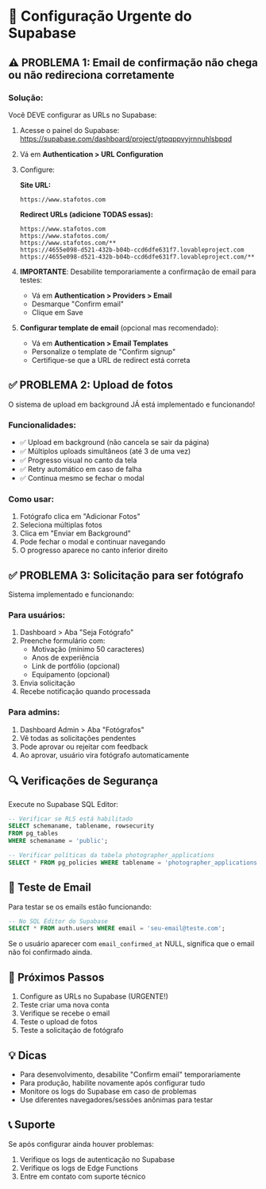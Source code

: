 # 🔧 Configuração Urgente do Supabase

## ⚠️ PROBLEMA 1: Email de confirmação não chega ou não redireciona corretamente

### Solução:
Você DEVE configurar as URLs no Supabase:

1. Acesse o painel do Supabase: https://supabase.com/dashboard/project/gtpqppvyjrnnuhlsbpqd
2. Vá em **Authentication > URL Configuration**
3. Configure:

   **Site URL:**
   ```
   https://www.stafotos.com
   ```
   
   **Redirect URLs (adicione TODAS essas):**
   ```
   https://www.stafotos.com
   https://www.stafotos.com/
   https://www.stafotos.com/**
   https://4655e098-d521-432b-b04b-ccd6dfe631f7.lovableproject.com
   https://4655e098-d521-432b-b04b-ccd6dfe631f7.lovableproject.com/**
   ```

4. **IMPORTANTE**: Desabilite temporariamente a confirmação de email para testes:
   - Vá em **Authentication > Providers > Email**
   - Desmarque "Confirm email"
   - Clique em Save

5. **Configurar template de email** (opcional mas recomendado):
   - Vá em **Authentication > Email Templates**
   - Personalize o template de "Confirm signup"
   - Certifique-se que a URL de redirect está correta

## ✅ PROBLEMA 2: Upload de fotos

O sistema de upload em background JÁ está implementado e funcionando! 

### Funcionalidades:
- ✅ Upload em background (não cancela se sair da página)
- ✅ Múltiplos uploads simultâneos (até 3 de uma vez)
- ✅ Progresso visual no canto da tela
- ✅ Retry automático em caso de falha
- ✅ Continua mesmo se fechar o modal

### Como usar:
1. Fotógrafo clica em "Adicionar Fotos"
2. Seleciona múltiplas fotos
3. Clica em "Enviar em Background"
4. Pode fechar o modal e continuar navegando
5. O progresso aparece no canto inferior direito

## ✅ PROBLEMA 3: Solicitação para ser fotógrafo

Sistema implementado e funcionando:

### Para usuários:
1. Dashboard > Aba "Seja Fotógrafo"
2. Preenche formulário com:
   - Motivação (mínimo 50 caracteres)
   - Anos de experiência
   - Link de portfólio (opcional)
   - Equipamento (opcional)
3. Envia solicitação
4. Recebe notificação quando processada

### Para admins:
1. Dashboard Admin > Aba "Fotógrafos"
2. Vê todas as solicitações pendentes
3. Pode aprovar ou rejeitar com feedback
4. Ao aprovar, usuário vira fotógrafo automaticamente

## 🔍 Verificações de Segurança

Execute no Supabase SQL Editor:

```sql
-- Verificar se RLS está habilitado
SELECT schemaname, tablename, rowsecurity 
FROM pg_tables 
WHERE schemaname = 'public';

-- Verificar políticas da tabela photographer_applications
SELECT * FROM pg_policies WHERE tablename = 'photographer_applications';
```

## 📧 Teste de Email

Para testar se os emails estão funcionando:

```sql
-- No SQL Editor do Supabase
SELECT * FROM auth.users WHERE email = 'seu-email@teste.com';
```

Se o usuário aparecer com `email_confirmed_at` NULL, significa que o email não foi confirmado ainda.

## 🚀 Próximos Passos

1. Configure as URLs no Supabase (URGENTE!)
2. Teste criar uma nova conta
3. Verifique se recebe o email
4. Teste o upload de fotos
5. Teste a solicitação de fotógrafo

## 💡 Dicas

- Para desenvolvimento, desabilite "Confirm email" temporariamente
- Para produção, habilite novamente após configurar tudo
- Monitore os logs do Supabase em caso de problemas
- Use diferentes navegadores/sessões anônimas para testar

## 📞 Suporte

Se após configurar ainda houver problemas:
1. Verifique os logs de autenticação no Supabase
2. Verifique os logs de Edge Functions
3. Entre em contato com suporte técnico
